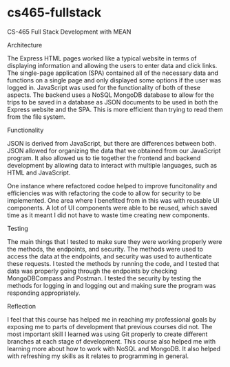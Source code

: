 # cs465-fullstack
CS-465 Full Stack Development with MEAN

Architecture


The Express HTML pages worked like a typical website in terms of displaying information and allowing the users to enter data and click links. The single-page application (SPA) contained all of the necessary data and functions on a single page and only displayed some options if the user was logged in. JavaScript was used for the functionality of both of these aspects. The backend uses a NoSQL MongoDB database to allow for the trips to be saved in a database as JSON documents to be used in both the Express website and the SPA. This is more efficient than trying to read them from the file system.


Functionality


JSON is derived from JavaScript, but there are differences between both. JSON allowed for organizing the data that we obtained from our JavaScript program. It also allowed us to tie together the frontend and backend development by allowing data to interact with multiple languages, such as HTML and JavaScript.

One instance where refactored codoe helped to improve funcitonality and efficiencies was with refactoring the code to allow for security to be implemented. One area where I benefited from in this was with reusable UI components. A lot of UI components were able to be reused, which saved time as it meant I did not have to waste time creating new components.


Testing


The main things that I tested to make sure they were working properly were the methods, the endpoints, and security. The methods were used to access the data at the endpoints, and security was used to authenticate these requests. I tested the methods by running the code, and I tested that data was properly going through the endpoints by checking MongoDBCompass and Postman. I tested the security by testing the methods for logging in and logging out and making sure the program was responding appropriately.

Reflection


I feel that this course has helped me in reaching my professional goals by exposing me to parts of development that previous courses did not. The most important skill I learned was using Git properly to create different branches at each stage of development. This course also helped me with learning more about how to work with NoSQL and MongoDB. It also helped with refreshing my skills as it relates to programming in general.
